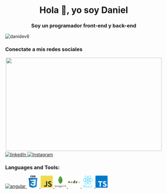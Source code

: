 <h1 align="center">Hola 👋, yo soy Daniel</h1>
<h3 align="center">Soy un programador front-end y back-end</h3>

<p align="left"> <img src="https://komarev.com/ghpvc/?username=danidev6&label=Profile%20views&color=0e75b6&style=flat" alt="danidev6" /> </p>

<h3 align="left">Conectate a mis redes sociales</h3>
<p align="left">
</p>
<div align="center">
    <img src="https://media4.giphy.com/media/n1dFDLwXu4Qkwy7OJ0/giphy.gif?cid=ecf05e47fs9fm0bh9lqu6k14u03qhloabnfn9stvkzb036n8&ep=v1_gifs_search&rid=giphy.gif&ct=g" width="500px" height="300px">
</div>
    <a href="https://www.linkedin.com/in/daniel-villalba-full-stack/">
        <img src="https://img.shields.io/badge/linkedIn-Visita%20mi%20perfil-blue?labelColor=09f&style=flat-square&link=https://www.linkedin.com/in/daniel-villalba-full-stack/" alt="linkedIn" />
    </a>
    <a href="https://www.linkedin.com/in/daniel-villalba-full-stack/">
        <img src="https://img.shields.io/badge/Instagram-Visita%20mi%20perfil-500821?labelColor=F0588D&style=flat-square&link=https://www.linkedin.com/in/daniel-villalba-full-stack/" alt="Instagram" />
    </a>
<h3 align="left">Languages and Tools:</h3>
<p align="left"> <a href="https://angular.io" target="_blank" rel="noreferrer"> <img src="https://angular.io/assets/images/logos/angular/angular.svg" alt="angular" width="40" height="40"/> </a> <a href="https://www.w3schools.com/css/" target="_blank" rel="noreferrer"> <img src="https://raw.githubusercontent.com/devicons/devicon/master/icons/css3/css3-original-wordmark.svg" alt="css3" width="40" height="40"/> </a> <a href="https://developer.mozilla.org/en-US/docs/Web/JavaScript" target="_blank" rel="noreferrer"> <img src="https://raw.githubusercontent.com/devicons/devicon/master/icons/javascript/javascript-original.svg" alt="javascript" width="40" height="40"/> </a> <a href="https://www.mongodb.com/" target="_blank" rel="noreferrer"> <img src="https://raw.githubusercontent.com/devicons/devicon/master/icons/mongodb/mongodb-original-wordmark.svg" alt="mongodb" width="40" height="40"/> </a> <a href="https://nodejs.org" target="_blank" rel="noreferrer"> <img src="https://raw.githubusercontent.com/devicons/devicon/master/icons/nodejs/nodejs-original-wordmark.svg" alt="nodejs" width="40" height="40"/> </a> <a href="https://reactjs.org/" target="_blank" rel="noreferrer"> <img src="https://raw.githubusercontent.com/devicons/devicon/master/icons/react/react-original-wordmark.svg" alt="react" width="40" height="40"/> </a> <a href="https://www.typescriptlang.org/" target="_blank" rel="noreferrer"> <img src="https://raw.githubusercontent.com/devicons/devicon/master/icons/typescript/typescript-original.svg" alt="typescript" width="40" height="40"/> </a> </p>


